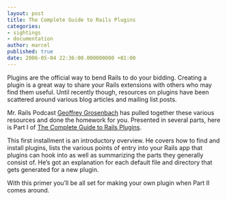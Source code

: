```yaml
---
layout: post
title: The Complete Guide to Rails Plugins
categories:
- sightings
- documentation
author: marcel
published: true
date: 2006-05-04 22:36:00.000000000 +01:00
---
```

<p>Plugins are the official way to bend Rails to do your bidding. Creating a plugin is a great way to share your Rails extensions with others who may find them useful. Until recently though, resources on plugins have been scattered around various blog articles and mailing list posts.</p>
<p>Mr. Rails Podcast <a href="http://topfunky.com/">Geoffrey Grosenbach</a> has pulled together these various resources and done the homework for you. Presented in several parts, here is Part I of <a href="http://nubyonrails.com/articles/2006/05/04/the-complete-guide-to-rails-plugins-part-i">The Complete Guide to Rails Plugins</a>.</p>
<p>This first installment is an introductory overview. He covers how to find and install plugins, lists the various points of entry into your Rails app that plugins can hook into as well as summarizing the parts they generally consist of. He&#8217;s got an explanation for each default file and directory that gets generated for a new plugin.</p>
<p>With this primer you&#8217;ll be all set for making your own plugin when Part II comes around.</p>